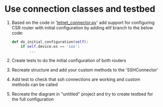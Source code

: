 # Use connection classes and testbed

1) Based on the code in '[telnet_connector.py](../modul5/part2/telnet_connector.py)' add support for
   configuring CSR router with initial configuration by adding elif branch to the below code:

   ```python
   def do_initial_configuration(self):
       if self.device.os == 'ios':
           ...
   ```

2) Create tests to do the initial configuration of both routers
3) Recreate structure and add your custom methods to the 'SSHConnector'
4) Add test to check that ssh connections are working and custom methods can be called
5) Recreate the diagram in "untitled" project and try to create testbed for the full configuration 